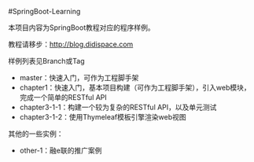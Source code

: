 #SpringBoot-Learning

本项目内容为SpringBoot教程对应的程序样例。

教程请移步：http://blog.didispace.com

样例列表见Branch或Tag

- master：快速入门，可作为工程脚手架
- chapter1：快速入门，基本项目构建（可作为工程脚手架），引入web模块，完成一个简单的RESTful API
- chapter3-1-1：构建一个较为复杂的RESTful API，以及单元测试
- chapter3-1-2：使用Thymeleaf模板引擎渲染web视图

其他的一些实例：
- other-1：融e联的推广案例